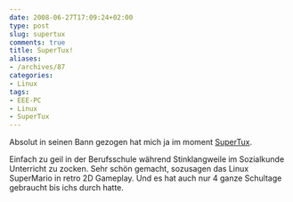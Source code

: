 ```yaml
---
date: 2008-06-27T17:09:24+02:00
type: post
slug: supertux
comments: true
title: SuperTux!
aliases:
- /archives/87
categories:
- Linux
tags:
- EEE-PC
- Linux
- SuperTux
---
```


Absolut in seinen Bann gezogen hat mich ja im moment
[SuperTux](http://supertux.lethargik.org/screenshots.html).

Einfach zu geil in der Berufsschule während Stinklangweile im Sozialkunde
Unterricht zu zocken. Sehr schön gemacht, sozusagen das Linux SuperMario in
retro 2D Gameplay. Und es hat auch nur 4 ganze Schultage gebraucht bis
ichs durch hatte.
